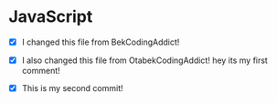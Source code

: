 # JavaScript

- [x] I changed this file from BekCodingAddict!
- [x] I also changed this file from OtabekCodingAddict!
    hey its my first comment!


- [x] This is my second commit!